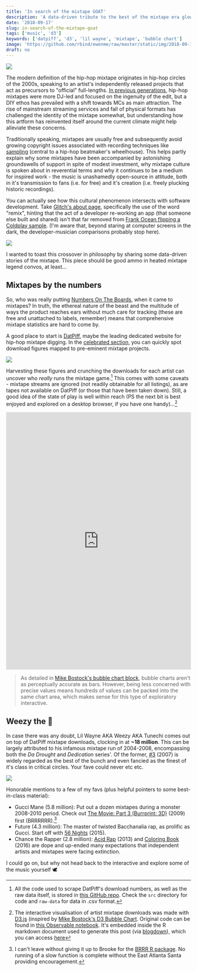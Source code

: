 ```yaml
---
title: 'In search of the mixtape GOAT'
description: 'A data-driven tribute to the best of the mixtape era glow-ups.'
date: '2018-09-17'
slug: in-search-of-the-mixtape-goat
tags: ['music', 'd3']
keywords: ['datpiff', 'd3', 'lil wayne', 'mixtape', 'bubble chart']
image: 'https://github.com/rbind/ewenme/raw/master/static/img/2018-09-17-in-search-of-the-mixtape-goat/datpiff-bubble.png'
draft: no
---
```


![](xxx-art.jpg)

The modern definition of the hip-hop mixtape originates in hip-hop circles of
the 2000s, speaking to an artist's independently released projects that act as
precursors to "official" full-lengths.
[In previous generations](https://www.billboard.com/articles/columns/hip-hop/7669073/history-dj-drama-mixtape-evolution),
hip-hop mixtapes were more DJ-led and focused on the ingenuity of the edit, but
a DIY ethos has prevailed with a shift towards MCs as main attraction. The rise
of mainstream streaming services and fall of physical formats has challenged the
identity of the mixtape somewhat, but understanding how this artform has
reinvented itself around the current climate might help alleviate these
concerns.

Traditionally speaking, mixtapes are usually free and subsequently avoid growing
copyright issues associated with recording techniques like
[sampling](<https://en.wikipedia.org/wiki/Sampling_(music)>) (central to a
hip-hop beatmaker's wheelhouse). This helps partly explain why some mixtapes
have been accompanied by astonishing groundswells of support in spite of modest
investment, why mixtape culture is spoken about in reverential terms and why it
continues to be a medium for inspired work - the music is unashamedly
open-source in attitude, both in it's transmission to fans (i.e. for free) and
it's creation (i.e. freely plucking historic recordings).

You can actually see how this cultural phenomenon intersects with software
development. Take [Glitch's about page](https://glitch.com/about), specifically
the use of the word "remix", hinting that the act of a developer re-working an
app (that someone else built and shared) isn't that far removed from
[Frank Ocean flipping a Coldplay sample](https://www.youtube.com/watch?v=zD3lRLThVRY).
(I'm aware that, beyond staring at computer screens in the dark, the
developer-musician comparisons probably stop here).

![](nostalgia-ultra-art.jpg)

I wanted to toast this crossover in philosophy by sharing some data-driven
stories of the mixtape. This piece should be good ammo in heated mixtape legend
convos, at least...

## Mixtapes by the numbers

So, who was really putting
[Numbers On The Boards](https://www.youtube.com/watch?v=DawrlSwHUiM), when it
came to mixtapes? In truth, the ethereal nature of the beast and the multitude
of ways the product reaches ears without much care for tracking (these are free
and unattached to labels, remember) means that comprehensive mixtape statistics
are hard to come by.

A good place to start is [DatPiff](http://www.datpiff.com/), maybe the leading
dedicated website for hip-hop mixtape digging. In the
[celebrated section](http://www.datpiff.com/mixtapes/celebrated), you can
quickly spot download figures mapped to pre-eminent mixtape projects.

![](datpiff-screenshot.png)

Harvesting these figures and crunching the downloads for each artist can uncover
who _really_ runs the mixtape game.[^data] This comes with some caveats -
mixtape streams are ignored (not readily obtainable for all listings), as are
tapes not available on DatPiff (or those that have been taken down). Still, a
good idea of the state of play is well within reach (PS the next bit is best
enjoyed and explored on a desktop browser, if you have one handy)...[^bubbles]

<iframe width="100%" height="700" frameborder="0"
  src="https://observablehq.com/embed/@ewenme/mixtape-kings/2?cells=chart"></iframe>

> As detailed in
> [Mike Bostock's bubble chart block](https://bl.ocks.org/mbostock/4063269),
> bubble charts aren't as perceptually accurate as bars. However, being less
> concerned with precise values means hundreds of values can be packed into the
> same chart area, which makes sense for this type of exploratory interactive.

## Weezy the 🐐

In case there was any doubt, Lil Wayne AKA Weezy AKA Tunechi comes out on top of
DatPiff mixtape downloads, clocking in at **~18 million**. This can be largely
attributed to his infamous mixtape run of 2004-2008, encompassing both the _Da
Drought_ and _Dedication_ series'. Of the former,
[#3](https://www.youtube.com/watch?v=VjGSyQU-YxQ) (2007) is widely regarded as
the best of the bunch and even fancied as the finest of it's class in critical
circles. Your fave could never etc etc.

![](weezy.gif)

Honorable mentions to a few of my favs (plus helpful pointers to some
best-in-class material):

- Gucci Mane (5.8 million): Put out a dozen mixtapes during a monster 2008-2010
  period. Check out
  [The Movie: Part 3 (Burrprint: 3D)](https://www.youtube.com/watch?v=9xpVLjvEPK4)
  (2009) first (BRRRRRR).[^brrr]
- Future (4.3 million): The master of twisted Bacchanalia rap, as prolific as
  Gucci. Start off with [56 Nights](https://www.youtube.com/watch?v=DXXZ3J_QIGw)
  (2015).
- Chance the Rapper (2.8 million):
  [Acid Rap](https://www.youtube.com/watch?v=e67Q-sTHVhc) (2013) and
  [Coloring Book](https://www.youtube.com/watch?v=H6C0dfq4ZWM) (2016) are dope
  and up-ended many expectations that independent artists and mixtapes were
  facing extinction.

I could go on, but why not head back to the interactive and explore some of the
music yourself 🕊

[^data]:
    All the code used to scrape DatPiff's download numbers, as well as the raw
    data itself, is stored in
    [this GitHub repo](https://github.com/ewenme/mixtapes). Check the `src`
    directory for code and `raw-data` for data in .csv format.

[^bubbles]:
    The interactive visualisation of artist mixtape downloads was made with
    [D3.js](https://d3js.org/) (inspired by
    [Mike Bostock's D3 Bubble Chart](https://beta.observablehq.com/@mbostock/d3-bubble-chart).
    Original code can be found in
    [this Observable notebook](https://beta.observablehq.com/@ewenme/mixtape-kings/2).
    It's embedded inside the R markdown document used to generate this post (via
    [blogdown](https://bookdown.org/yihui/blogdown/)), which you can access
    [here](https://github.com/rbind/ewenme/blob/master/content/blog/2018-09-17-in-search-of-the-mixtape-goat.Rmd)

[^brrr]:
    I can't leave without giving it up to Brooke for the
    [BRRR R package](https://github.com/brooke-watson/BRRR). No running of a
    slow function is complete without the East Atlanta Santa providing
    encouragement.
